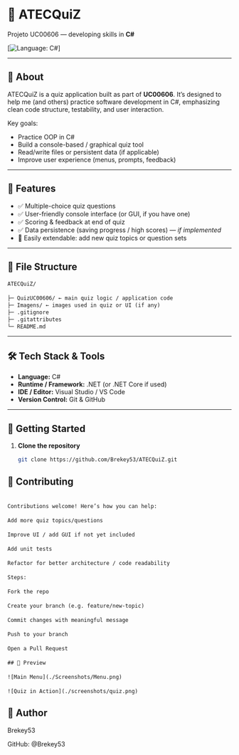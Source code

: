 # 🎯 ATECQuiZ

Projeto UC00606 — developing skills in **C#**

[![Language: C#](https://img.shields.io/badge/Language-C%23-lightgrey.svg)]  

---

## 📖 About

ATECQuiZ is a quiz application built as part of **UC00606**. It’s designed to help me (and others) practice software development in C#, emphasizing clean code structure, testability, and user interaction.

Key goals:

- Practice OOP in C#  
- Build a console-based / graphical quiz tool  
- Read/write files or persistent data (if applicable)  
- Improve user experience (menus, prompts, feedback)  

---

## 🚀 Features

- ✅ Multiple-choice quiz questions  
- ✅ User-friendly console interface (or GUI, if you have one)  
- ✅ Scoring & feedback at end of quiz  
- ✅ Data persistence (saving progress / high scores) — *if implemented*  
- 🔧 Easily extendable: add new quiz topics or question sets  

---

## 📂 File Structure
```
ATECQuiZ/

├─ QuizUC00606/ ← main quiz logic / application code
├─ Imagens/ ← images used in quiz or UI (if any)
├─ .gitignore
├─ .gitattributes
└─ README.md

```
---

## 🛠️ Tech Stack & Tools

- **Language:** C#  
- **Runtime / Framework:** .NET (or .NET Core if used)  
- **IDE / Editor:** Visual Studio / VS Code  
- **Version Control:** Git & GitHub  

---

## 🏁 Getting Started

1. **Clone the repository**  
   ```bash
   git clone https://github.com/Brekey53/ATECQuiZ.git

## 🤝 Contributing
```

Contributions welcome! Here’s how you can help:

Add more quiz topics/questions

Improve UI / add GUI if not yet included

Add unit tests

Refactor for better architecture / code readability

Steps:

Fork the repo

Create your branch (e.g. feature/new-topic)

Commit changes with meaningful message

Push to your branch

Open a Pull Request

## 📸 Preview

![Main Menu](./Screenshots/Menu.png)

![Quiz in Action](./screenshots/quiz.png)
```

## 👤 Author

Brekey53

GitHub: @Brekey53